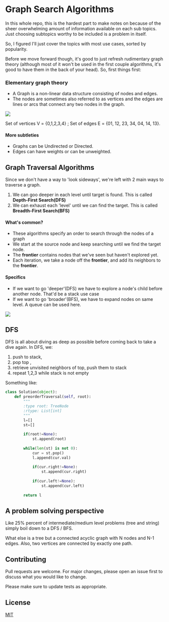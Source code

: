 # Graph Search Algorithms

In this whole repo, this is the hardest part to make notes on because of the sheer overwhelming amount of information available on each sub topics. Just choosing subtopics worthy to be included is a problem in itself. 

So, I figured I'll just cover the topics with most use cases, sorted by popularity.

Before we move forward though, it's good to just refresh rudimentary graph theory (although most of it won't be used in the first couple algorithms, it's good to have them in the back of your head). So, first things first: 

### Elementary graph theory

- A Graph is a non-linear data structure consisting of nodes and edges. 
- The nodes are sometimes also referred to as vertices and the edges are lines or arcs that connect any two nodes in the graph.

![](https://www.geeksforgeeks.org/wp-content/uploads/undirectedgraph.png)

Set of vertices V = {0,1,2,3,4} ;
Set of edges E = {01, 12, 23, 34, 04, 14, 13}.

#### More subtleties 

- Graphs can be Undirected or Directed.
- Edges can have weights or can be unweighted. 

## Graph Traversal Algorithms

Since we don't have a way to 'look sideways', we're left with 2 main ways to traverse a graph. 
1) We can goo deeper in each level until target is found. This is called **Depth-First Search(DFS)**
2) We can exhaust each 'level' until we can find the target. This is called **Breadth-First Search(BFS)**

#### What's common? 
- These algorithms specify an order to search through the nodes of a graph
- We start at the source node and keep searching until we find the target node.
- The **frontier** contains nodes that we've seen but haven't explored yet.
- Each iteration, we take a node off the **frontier**, and add its neighbors to the **frontier**.

#### Specifics
- If we want to go 'deeper'(DFS) we have to explore a node's child before another node. That'd be a stack use case
- If we want to go 'broader'(BFS), we have to expand nodes on same level. A queue can be used here. 

[![](https://i.postimg.cc/dtG0MmXM/Screen-Shot-2020-07-30-at-12-08-23-PM.png)](https://postimg.cc/CzL0kDSJ)

## DFS
DFS is all about diving as deep as possible before coming back to take a dive again. In DFS, we: 
1) push to stack, 
2) pop top , 
3) retrieve unvisited neighbors of top, push them to stack 
4) repeat 1,2,3 while stack is not empty

Something like:
```python
class Solution(object):
    def preorderTraversal(self, root):
        """
        :type root: TreeNode
        :rtype: List[int]
        """
        l=[]
        st=[]
        
        if(root!=None):
            st.append(root)
        
        while(len(st) is not 0):
            cur = st.pop()
            l.append(cur.val)
            
            if(cur.right!=None):
                st.append(cur.right)
            
            if(cur.left!=None):
                st.append(cur.left)
            
        return l

```

## A problem solving perspective
Like 25% percent of intermediate/medium level problems (tree and string) simply boil down to a DFS / BFS. 

What else is a tree but a connected acyclic graph with N nodes and N-1 edges. Also, two vertices are connected by exactly one path. 

## Contributing
Pull requests are welcome. For major changes, please open an issue first to discuss what you would like to change.

Please make sure to update tests as appropriate.

## License
[MIT](https://choosealicense.com/licenses/mit/)